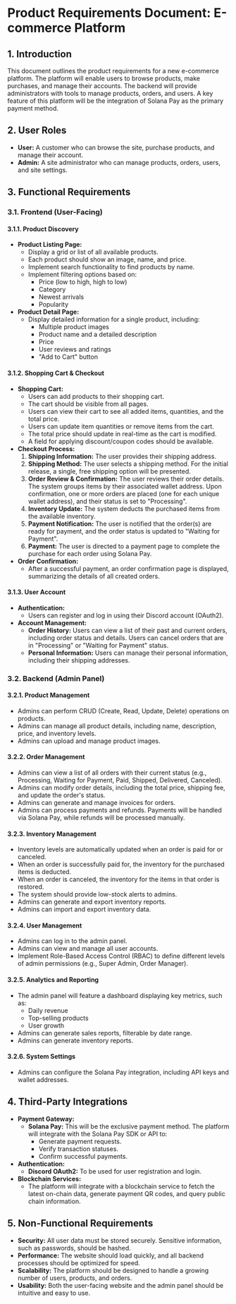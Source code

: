 # Product Requirements Document: E-commerce Platform

## 1. Introduction

This document outlines the product requirements for a new e-commerce platform. The platform will enable users to browse products, make purchases, and manage their accounts. The backend will provide administrators with tools to manage products, orders, and users. A key feature of this platform will be the integration of Solana Pay as the primary payment method.

## 2. User Roles

*   **User:** A customer who can browse the site, purchase products, and manage their account.
*   **Admin:** A site administrator who can manage products, orders, users, and site settings.

## 3. Functional Requirements

### 3.1. Frontend (User-Facing)

#### 3.1.1. Product Discovery
*   **Product Listing Page:**
    *   Display a grid or list of all available products.
    *   Each product should show an image, name, and price.
    *   Implement search functionality to find products by name.
    *   Implement filtering options based on:
        *   Price (low to high, high to low)
        *   Category
        *   Newest arrivals
        *   Popularity
*   **Product Detail Page:**
    *   Display detailed information for a single product, including:
        *   Multiple product images
        *   Product name and a detailed description
        *   Price
        *   User reviews and ratings
        *   "Add to Cart" button

#### 3.1.2. Shopping Cart & Checkout
*   **Shopping Cart:**
    *   Users can add products to their shopping cart.
    *   The cart should be visible from all pages.
    *   Users can view their cart to see all added items, quantities, and the total price.
    *   Users can update item quantities or remove items from the cart.
    *   The total price should update in real-time as the cart is modified.
    *   A field for applying discount/coupon codes should be available.
*   **Checkout Process:**
    1.  **Shipping Information:** The user provides their shipping address.
    2.  **Shipping Method:** The user selects a shipping method. For the initial release, a single, free shipping option will be presented.
    3.  **Order Review & Confirmation:** The user reviews their order details. The system groups items by their associated wallet address. Upon confirmation, one or more orders are placed (one for each unique wallet address), and their status is set to "Processing".
    4.  **Inventory Update:** The system deducts the purchased items from the available inventory.
    5.  **Payment Notification:** The user is notified that the order(s) are ready for payment, and the order status is updated to "Waiting for Payment".
    6.  **Payment:** The user is directed to a payment page to complete the purchase for each order using Solana Pay.
*   **Order Confirmation:**
    *   After a successful payment, an order confirmation page is displayed, summarizing the details of all created orders.

#### 3.1.3. User Account
*   **Authentication:**
    *   Users can register and log in using their Discord account (OAuth2).
*   **Account Management:**
    *   **Order History:** Users can view a list of their past and current orders, including order status and details. Users can cancel orders that are in "Processing" or "Waiting for Payment" status.
    *   **Personal Information:** Users can manage their personal information, including their shipping addresses.

### 3.2. Backend (Admin Panel)

#### 3.2.1. Product Management
*   Admins can perform CRUD (Create, Read, Update, Delete) operations on products.
*   Admins can manage all product details, including name, description, price, and inventory levels.
*   Admins can upload and manage product images.

#### 3.2.2. Order Management
*   Admins can view a list of all orders with their current status (e.g., Processing, Waiting for Payment, Paid, Shipped, Delivered, Canceled).
*   Admins can modify order details, including the total price, shipping fee, and update the order's status.
*   Admins can generate and manage invoices for orders.
*   Admins can process payments and refunds. Payments will be handled via Solana Pay, while refunds will be processed manually.

#### 3.2.3. Inventory Management
*   Inventory levels are automatically updated when an order is paid for or canceled.
*   When an order is successfully paid for, the inventory for the purchased items is deducted.
*   When an order is canceled, the inventory for the items in that order is restored.
*   The system should provide low-stock alerts to admins.
*   Admins can generate and export inventory reports.
*   Admins can import and export inventory data.

#### 3.2.4. User Management
*   Admins can log in to the admin panel.
*   Admins can view and manage all user accounts.
*   Implement Role-Based Access Control (RBAC) to define different levels of admin permissions (e.g., Super Admin, Order Manager).

#### 3.2.5. Analytics and Reporting
*   The admin panel will feature a dashboard displaying key metrics, such as:
    *   Daily revenue
    *   Top-selling products
    *   User growth
*   Admins can generate sales reports, filterable by date range.
*   Admins can generate inventory reports.

#### 3.2.6. System Settings
*   Admins can configure the Solana Pay integration, including API keys and wallet addresses.

## 4. Third-Party Integrations

*   **Payment Gateway:**
    *   **Solana Pay:** This will be the exclusive payment method. The platform will integrate with the Solana Pay SDK or API to:
        *   Generate payment requests.
        *   Verify transaction statuses.
        *   Confirm successful payments.
*   **Authentication:**
    *   **Discord OAuth2:** To be used for user registration and login.
*   **Blockchain Services:**
    *   The platform will integrate with a blockchain service to fetch the latest on-chain data, generate payment QR codes, and query public chain information.

## 5. Non-Functional Requirements

*   **Security:** All user data must be stored securely. Sensitive information, such as passwords, should be hashed.
*   **Performance:** The website should load quickly, and all backend processes should be optimized for speed.
*   **Scalability:** The platform should be designed to handle a growing number of users, products, and orders.
*   **Usability:** Both the user-facing website and the admin panel should be intuitive and easy to use.
